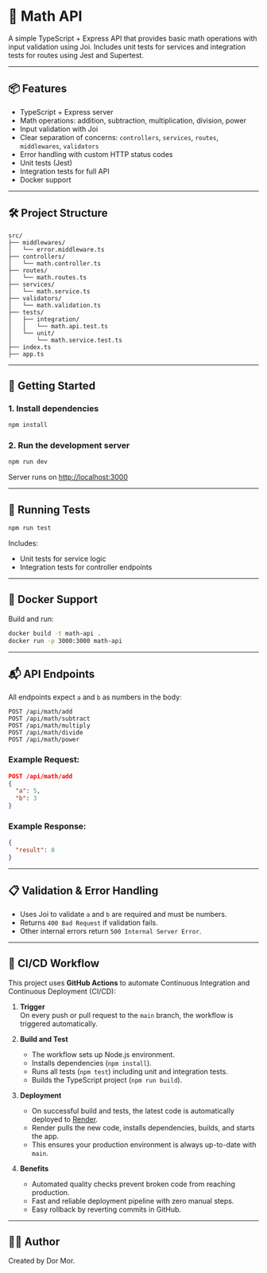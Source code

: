 # 🧮 Math API

A simple TypeScript + Express API that provides basic math operations with input validation using Joi. Includes unit tests for services and integration tests for routes using Jest and Supertest.

---

## 📦 Features

- TypeScript + Express server
- Math operations: addition, subtraction, multiplication, division, power
- Input validation with Joi
- Clear separation of concerns: `controllers`, `services`, `routes`, `middlewares`, `validators`
- Error handling with custom HTTP status codes
- Unit tests (Jest)
- Integration tests for full API
- Docker support

---

## 🛠️ Project Structure

```
src/
├── middlewares/
│   └── error.middleware.ts
├── controllers/
│   └── math.controller.ts
├── routes/
│   └── math.routes.ts
├── services/
│   └── math.service.ts
├── validators/
│   └── math.validation.ts
├── tests/
│   ├── integration/
│   │   └── math.api.test.ts
│   └── unit/
│       └── math.service.test.ts
├── index.ts
├── app.ts
```

---

## 🚀 Getting Started

### 1. Install dependencies

```bash
npm install
```

### 2. Run the development server

```bash
npm run dev
```

Server runs on [http://localhost:3000](http://localhost:3000)

---

## 🧪 Running Tests

```bash
npm run test
```

Includes:

- Unit tests for service logic
- Integration tests for controller endpoints

---

## 🐳 Docker Support

Build and run:

```bash
docker build -t math-api .
docker run -p 3000:3000 math-api
```

---

## 📬 API Endpoints

All endpoints expect `a` and `b` as numbers in the body:

```
POST /api/math/add
POST /api/math/subtract
POST /api/math/multiply
POST /api/math/divide
POST /api/math/power
```

### Example Request:

```json
POST /api/math/add
{
  "a": 5,
  "b": 3
}
```

### Example Response:

```json
{
  "result": 8
}
```

---

## 📋 Validation & Error Handling

- Uses Joi to validate `a` and `b` are required and must be numbers.
- Returns `400 Bad Request` if validation fails.
- Other internal errors return `500 Internal Server Error`.

---

## 🔄 CI/CD Workflow

This project uses **GitHub Actions** to automate Continuous Integration and Continuous Deployment (CI/CD):

1. **Trigger**  
   On every push or pull request to the `main` branch, the workflow is triggered automatically.

2. **Build and Test**

   - The workflow sets up Node.js environment.
   - Installs dependencies (`npm install`).
   - Runs all tests (`npm test`) including unit and integration tests.
   - Builds the TypeScript project (`npm run build`).

3. **Deployment**

   - On successful build and tests, the latest code is automatically deployed to [Render](https://math-api-5mw5.onrender.com).
   - Render pulls the new code, installs dependencies, builds, and starts the app.
   - This ensures your production environment is always up-to-date with `main`.

4. **Benefits**
   - Automated quality checks prevent broken code from reaching production.
   - Fast and reliable deployment pipeline with zero manual steps.
   - Easy rollback by reverting commits in GitHub.

---

## 🧑‍💻 Author

Created by Dor Mor.
